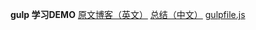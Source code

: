 **gulp 学习DEMO**
[原文博客（英文）](https://markgoodyear.com/2014/01/getting-started-with-gulp/)
[总结（中文）](http://note.youdao.com/yws/public/redirect/share?id=56fba311fc91e6dc1c1dcd58a01932fe&type=false)
[gulpfile.js](gulpfile.js)
